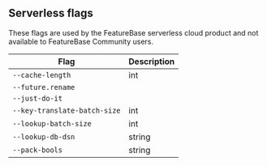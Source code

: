## Serverless flags

These flags are used by the FeatureBase serverless cloud product and not available to FeatureBase Community users.

| Flag | Description |
|---|---|
| `--cache-length` | int | Number of batches of ID mappings to cache. IDs used in multiple batches are stored once. | 64 |  |
| `--future.rename` | | Interact with FeatureBase instead of Pilosa. |
| `--just-do-it` |  | Any header field not in the appropriate format is converted to lower-case and processed as a `Stringset` field |  |  |
| `--key-translate-batch-size` | int | Maximum number of keys to translate at a time. |  |  |
| `--lookup-batch-size` | int | Number of records to batch before writing them to Lookup database. |  |
| `--lookup-db-dsn` | string | Connection string for connecting to Lookup database. |  |
| `--pack-bools` | string | If non-empty, boolean fields will be packed into two set fields—one with this name, and one with <name>-exists. (default "bools")
